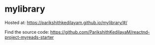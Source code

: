 # mylibrary
Hosted at: https://parikshithkedilayam.github.io/mylibrary/#/

Find the source code: https://github.com/ParikshithKedilayaM/reactnd-project-myreads-starter
